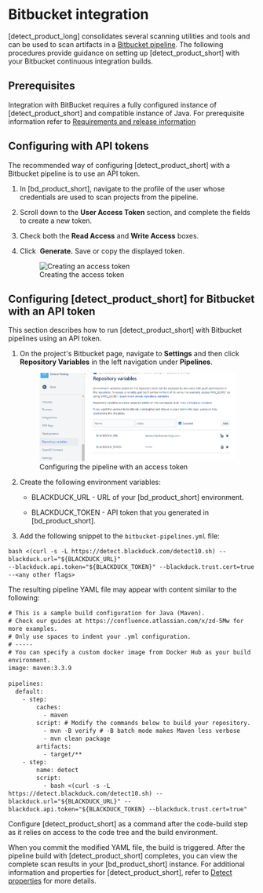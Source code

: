 # Bitbucket integration
[detect_product_long] consolidates several scanning utilities and tools and can be used to scan artifacts in a [Bitbucket pipeline](https://bitbucket.org/product/features/pipelines). The following procedures provide guidance on setting up [detect_product_short] with your Bitbucket continuous integration builds.

## Prerequisites

Integration with BitBucket requires a fully configured instance of [detect_product_short] and compatible instance of Java. For prerequisite information refer to [Requirements and release information](../../gettingstarted/requirements.md)

## Configuring with API tokens

The recommended way of configuring [detect_product_short] with a Bitbucket pipeline is to use an API token.   

1. In [bd_product_short], navigate to the profile of the user whose credentials are used to scan projects from the pipeline.
2. Scroll down to the **User Access Token** section, and complete the fields to create a new token.
3. Check both the **Read Access** and **Write Access** boxes.
4. Click  **Generate.** Save or copy the displayed token.

    <figure>
    <img src="../bitbucket/images/myaccesstokens.png"
         alt="Creating an access token">
    <figcaption>Creating the access token</figcaption>
    </figure>
	
## Configuring [detect_product_short] for Bitbucket with an API token

This section describes how to run [detect_product_short] with Bitbucket pipelines using an API token. 

1.	On the project's Bitbucket page, navigate to **Settings** and then click **Repository Variables** in the left navigation under **Pipelines**.

	<figure>
    <img src="../bitbucket/images/xapitoken.png"
         alt="Configuring with an access token">
    <figcaption>Configuring the pipeline with an access token</figcaption>
    </figure>

2.	Create the following environment variables:

	- BLACKDUCK_URL - URL of your [bd_product_short] environment.

	- BLACKDUCK_TOKEN - API token that you generated in [bd_product_short].
	
3.	Add the following snippet to the `bitbucket-pipelines.yml` file:

```
bash <(curl -s -L https://detect.blackduck.com/detect10.sh) --blackduck.url="${BLACKDUCK_URL}" 
--blackduck.api.token="${BLACKDUCK_TOKEN}" --blackduck.trust.cert=true --<any other flags>
```

The resulting pipeline YAML file may appear with content similar to the following:

```
# This is a sample build configuration for Java (Maven).
# Check our guides at https://confluence.atlassian.com/x/zd-5Mw for more examples.
# Only use spaces to indent your .yml configuration.
# -----
# You can specify a custom docker image from Docker Hub as your build environment.
image: maven:3.3.9
  
pipelines:
  default:
    - step:
        caches:
          - maven
        script: # Modify the commands below to build your repository.
          - mvn -B verify # -B batch mode makes Maven less verbose
          - mvn clean package
        artifacts:
          - target/**
    - step:
        name: detect
        script:
          - bash <(curl -s -L https://detect.blackduck.com/detect10.sh) --blackduck.url="${BLACKDUCK_URL}" --blackduck.api.token="${BLACKDUCK_TOKEN} --blackduck.trust.cert=true"
```

<note type="important">Configure [detect_product_short] as a command after the code-build step as it relies on access to the code tree and the build environment.</note>

When you commit the modified YAML file, the build is triggered. After the pipeline build with [detect_product_short] completes, you can view the complete scan results in your [bd_product_short] instance. For additional information and properties for [detect_product_short], refer to [Detect properties](../../properties/all-properties.md) for more details.
 	
